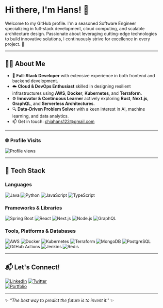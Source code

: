 # Hi there, I'm Hans! 👋

Welcome to my GitHub profile. I'm a seasoned Software Engineer specializing in full-stack development, cloud computing, and scalable architecture design. Passionate about leveraging cutting-edge technologies to build innovative solutions, I continuously strive for excellence in every project. 🚀

---

## 🧑‍💻 About Me

- 🌟 **Full-Stack Developer** with extensive experience in both frontend and backend development.
- ☁️ **Cloud & DevOps Enthusiast** skilled in designing resilient infrastructures using **AWS**, **Docker**, **Kubernetes**, and **Terraform**.
- ⚙️ **Innovator & Continuous Learner** actively exploring **Rust**, **Next.js**, **GraphQL**, and **Serverless Architectures**.
- 🔍 **Data-Driven Problem Solver** with a keen interest in AI, machine learning, and data analytics.
- 📫 Get in touch: [chiahans123@gmail.com](mailto:chiahans123@gmail.com)

---

### 🌐 Profile Visits
![Profile views](https://komarev.com/ghpvc/?username=elwizzy12&style=flat-square&color=blue)

---
<!--
## 📊 GitHub Stats

<div align="center">
  <img src="https://github-readme-stats.vercel.app/api?username=elwizzy12&show_icons=true&theme=radical&count_private=true" alt="Hans's GitHub Stats" width="48%" />
  <img src="https://github-readme-streak-stats.herokuapp.com/?user=elwizzy12&theme=radical" alt="Hans's GitHub Streak Stats" width="48%" /> 
</div> 

---
-->

## 🚀 Tech Stack

### **Languages**
![Java](https://img.shields.io/badge/Java-ED8B00?style=for-the-badge&logo=java&logoColor=white)
![Python](https://img.shields.io/badge/Python-3776AB?style=for-the-badge&logo=python&logoColor=white)
![JavaScript](https://img.shields.io/badge/JavaScript-323330?style=for-the-badge&logo=javascript&logoColor=F7DF1E)
![TypeScript](https://img.shields.io/badge/TypeScript-3178C6?style=for-the-badge&logo=typescript&logoColor=white)

### **Frameworks & Libraries**
![Spring Boot](https://img.shields.io/badge/Spring_Boot-6DB33F?style=for-the-badge&logo=spring&logoColor=white)
![React](https://img.shields.io/badge/React-20232A?style=for-the-badge&logo=react&logoColor=61DAFB)
![Next.js](https://img.shields.io/badge/Next.js-000000?style=for-the-badge&logo=next.js&logoColor=white)
![Node.js](https://img.shields.io/badge/Node.js-339933?style=for-the-badge&logo=nodedotjs&logoColor=white)
![GraphQL](https://img.shields.io/badge/GraphQL-E10098?style=for-the-badge&logo=graphql&logoColor=white)

### **Tools, Platforms & Databases**
![AWS](https://img.shields.io/badge/AWS-232F3E?style=for-the-badge&logo=amazon-aws&logoColor=white)
![Docker](https://img.shields.io/badge/Docker-2496ED?style=for-the-badge&logo=docker&logoColor=white)
![Kubernetes](https://img.shields.io/badge/Kubernetes-326CE5?style=for-the-badge&logo=kubernetes&logoColor=white)
![Terraform](https://img.shields.io/badge/Terraform-623CE4?style=for-the-badge&logo=terraform&logoColor=white)
![MongoDB](https://img.shields.io/badge/MongoDB-4EA94B?style=for-the-badge&logo=mongodb&logoColor=white)
![PostgreSQL](https://img.shields.io/badge/PostgreSQL-336791?style=for-the-badge&logo=postgresql&logoColor=white)
![GitHub Actions](https://img.shields.io/badge/GitHub_Actions-2088FF?style=for-the-badge&logo=github-actions&logoColor=white)
![Jenkins](https://img.shields.io/badge/Jenkins-D24939?style=for-the-badge&logo=jenkins&logoColor=white)
![Redis](https://img.shields.io/badge/Redis-DC382D?style=for-the-badge&logo=redis&logoColor=white)

---
<!--
## 📈 Activity Graph

<div align="center">
  <img src="https://github-readme-activity-graph.vercel.app/graph?username=elwizzy12&bg_color=1a1b27&color=ffffff&line=38f2ff&point=ffffff&area=true&hide_border=true" alt="Hans's GitHub Activity Graph" />
</div>

---

## 🏆 Achievements

- **Pull Requests Merged**: ![Pull Requests](https://img.shields.io/github/issues-pr-closed/elwizzy12?label=Pull%20Requests%20Merged)
- **Total Contributions**: ![Contributions](https://img.shields.io/github/contributors/elwizzy12?label=Total%20Contributors)
- **Repositories Created**: ![Repositories](https://img.shields.io/github/repo-count/elwizzy12?label=Repositories%20Created)

---

## 🌟 Top Languages

<div align="center">
  <img src="https://github-readme-stats.vercel.app/api/top-langs/?username=elwizzy12&layout=compact&theme=radical" alt="Top Languages" />
</div>

---

## 🔥 Featured Projects

- **[Project Alpha](https://github.com/elwizzy12/project-alpha)**  
  A cutting-edge microservices solution built with Spring Boot and Docker, showcasing scalable architecture and efficient cloud deployment.
- **[Project Beta](https://github.com/elwizzy12/project-beta)**  
  A robust cloud application utilizing React, Node.js, and AWS Lambda to deliver high-performance, serverless solutions.
- **[Project Gamma](https://github.com/elwizzy12/project-gamma)**  
  An innovative AI-driven project leveraging Python and TensorFlow to provide intelligent data analytics and automation.

---
-->

## 📬 Let's Connect!

[![LinkedIn](https://img.shields.io/badge/LinkedIn-0A66C2?style=for-the-badge&logo=linkedin&logoColor=white)](https://www.linkedin.com/in/chia-hans-48681521a/) 
[![Twitter](https://img.shields.io/badge/Twitter-1DA1F2?style=for-the-badge&logo=twitter&logoColor=white)](https://twitter.com/Delaney937932)  
[![Portfolio](https://img.shields.io/badge/Portfolio-FF5722?style=for-the-badge&logo=web&logoColor=white)](https://elwizzy12.dev)

---

✨ _"The best way to predict the future is to invent it."_ ✨

